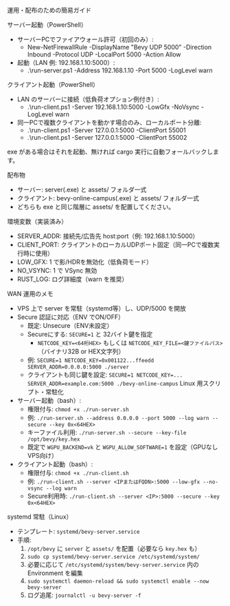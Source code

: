 運用・配布のための簡易ガイド

サーバー起動（PowerShell）
- サーバーPCでファイアウォール許可（初回のみ）:
  - New-NetFirewallRule -DisplayName "Bevy UDP 5000" -Direction Inbound -Protocol UDP -LocalPort 5000 -Action Allow
- 起動（LAN 例: 192.168.1.10:5000）:
  - .\run-server.ps1 -Address 192.168.1.10 -Port 5000 -LogLevel warn

クライアント起動（PowerShell）
- LAN のサーバーに接続（低負荷オプション例付き）:
  - .\run-client.ps1 -Server 192.168.1.10:5000 -LowGfx -NoVsync -LogLevel warn
- 同一PCで複数クライアントを動かす場合のみ、ローカルポート分離:
  - .\run-client.ps1 -Server 127.0.0.1:5000 -ClientPort 55001
  - .\run-client.ps1 -Server 127.0.0.1:5000 -ClientPort 55002

exe がある場合はそれを起動、無ければ cargo 実行に自動フォールバックします。

配布物
- サーバー: server(.exe) と assets/ フォルダ一式
- クライアント: bevy-online-campus(.exe) と assets/ フォルダ一式
- どちらも exe と同じ階層に assets/ を配置してください。

環境変数（実装済み）
- SERVER_ADDR: 接続先/広告先 host:port（例: 192.168.1.10:5000）
- CLIENT_PORT: クライアントのローカルUDPポート固定（同一PCで複数実行時に使用）
- LOW_GFX: 1 で影/HDRを無効化（低負荷モード）
- NO_VSYNC: 1 で VSync 無効
- RUST_LOG: ログ詳細度（warn を推奨）

WAN 運用のメモ
- VPS 上で server を常駐（systemd等）し、UDP/5000 を開放
- Secure 認証に対応（ENV でON/OFF）
  - 既定: Unsecure（ENV未設定）
  - Secureにする: `SECURE=1` と 32バイト鍵を指定
    - `NETCODE_KEY=<64桁HEX>` もしくは `NETCODE_KEY_FILE=<鍵ファイルパス>`（バイナリ32B or HEX文字列）
  - 例: `SECURE=1 NETCODE_KEY=0x001122...ffeedd SERVER_ADDR=0.0.0.0:5000 ./server`
  - クライアントも同じ鍵を設定: `SECURE=1 NETCODE_KEY=... SERVER_ADDR=example.com:5000 ./bevy-online-campus`
Linux 用スクリプト・常駐化
- サーバー起動（bash）:
  - 権限付与: `chmod +x ./run-server.sh`
  - 例: `./run-server.sh --address 0.0.0.0 --port 5000 --log warn --secure --key 0x<64HEX>`
  - キーファイル利用: `./run-server.sh --secure --key-file /opt/bevy/key.hex`
  - 既定で `WGPU_BACKEND=vk` と `WGPU_ALLOW_SOFTWARE=1` を設定（GPUなしVPS向け）
- クライアント起動（bash）:
  - 権限付与: `chmod +x ./run-client.sh`
  - 例: `./run-client.sh --server <IPまたはFQDN>:5000 --low-gfx --no-vsync --log warn`
  - Secure利用時: `./run-client.sh --server <IP>:5000 --secure --key 0x<64HEX>`

systemd 常駐（Linux）
- テンプレート: `systemd/bevy-server.service`
- 手順:
  1) `/opt/bevy` に `server` と `assets/` を配置（必要なら `key.hex` も）
  2) `sudo cp systemd/bevy-server.service /etc/systemd/system/`
  3) 必要に応じて `/etc/systemd/system/bevy-server.service` 内の Environment を編集
  4) `sudo systemctl daemon-reload && sudo systemctl enable --now bevy-server`
  5) ログ追尾: `journalctl -u bevy-server -f`
